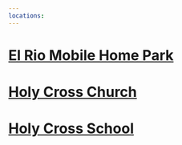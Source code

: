 ```yaml
---
locations: 
---
```

# [El Rio Mobile Home Park](geo:36.97953516414742,-122.0264360899455)

# [Holy Cross Church](geo:36.97879807312092,-122.03104519847332)

# [Holy Cross School](geo:36.97760929195632,-122.02956408262256)